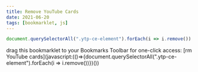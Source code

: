 ```yaml
---
title: Remove YouTube Cards
date: 2021-06-20
tags: [bookmarklet, js]
---
```


```javascript
document.querySelectorAll(".ytp-ce-element").forEach(i => i.remove())
```

drag this bookmarklet to your Bookmarks Toolbar for one-click access: [rm YouTube cards](javascript:(()=>{document.querySelectorAll(".ytp-ce-element").forEach(i => i.remove())})())
